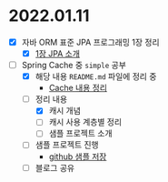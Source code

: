 # 2022.01.11

-	[x] 자바 ORM 표준 JPA 프로그래밍 1장 정리
	-	[x] [1장 JPA 소개](https://github.com/codeleesh/TIL/blob/main/docs/%EC%9E%90%EB%B0%94%20ORM%20%ED%91%9C%EC%A4%80%20JPA%20%ED%94%84%EB%A1%9C%EA%B7%B8%EB%9E%98%EB%B0%8D/1%EC%9E%A5/01.%20JPA%20%EC%86%8C%EA%B0%9C.md)
-	[ ] Spring Cache 중 `simple` 공부
	-	[x] 해당 내용 `README.md` 파일에 정리 중
		-	[Cache 내용 정리](https://github.com/codeleesh/study-code/blob/main/spring-boot-cache/README.md)
	-	[ ] 정리 내용
		-	[x] 캐시 개념
		-	[ ] 캐시 사용 계층별 정리
		-	[ ] 샘플 프로젝트 소개
	-	[ ] 샘플 프로젝트 진행
		-	[github 샘플 저장](https://github.com/codeleesh/study-code/tree/main/spring-boot-cache)
	-	[ ] 블로그 공유
